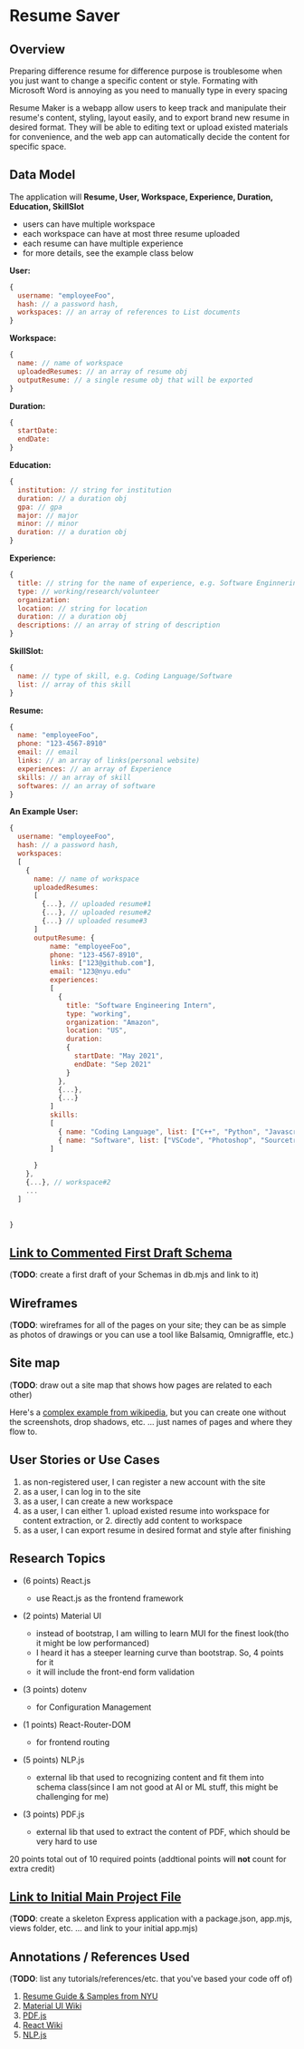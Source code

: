 # Resume Saver

## Overview
Preparing difference resume for difference purpose is troublesome when you just want to change a specific content or style. Formating with Microsoft Word is annoying as you need to manually type in every spacing

Resume Maker is a webapp allow users to keep track and manipulate their resume's content, styling, layout easily, and to export brand new resume in desired format. They will be able to editing text or upload existed materials for convenience, and the web app can automatically decide the content for specific space.

## Data Model

The application will **Resume, User, Workspace, Experience, Duration, Education, SkillSlot**

* users can have multiple workspace
* each workspace can have at most three resume uploaded
* each resume can have multiple experience
* for more details, see the example class below

**User:**

```javascript
{
  username: "employeeFoo",
  hash: // a password hash,
  workspaces: // an array of references to List documents
}
```
**Workspace:**
```javascript
{
  name: // name of workspace
  uploadedResumes: // an array of resume obj
  outputResume: // a single resume obj that will be exported
}
```
**Duration:**
```javascript
{
  startDate: 
  endDate:
}
```
**Education:**
```javascript
{
  institution: // string for institution
  duration: // a duration obj
  gpa: // gpa
  major: // major
  minor: // minor
  duration: // a duration obj
}

```
**Experience:**
```javascript
{
  title: // string for the name of experience, e.g. Software Enginnering Intern
  type: // working/research/volunteer
  organization: 
  location: // string for location
  duration: // a duration obj
  descriptions: // an array of string of description
}

```
**SkillSlot:**
```javascript
{
  name: // type of skill, e.g. Coding Language/Software
  list: // array of this skill
}

```
**Resume:**
```javascript
{
  name: "employeeFoo",
  phone: "123-4567-8910"
  email: // email
  links: // an array of links(personal website)
  experiences: // an array of Experience
  skills: // an array of skill
  softwares: // an array of software
}
```

**An Example User:**

```javascript
{
  username: "employeeFoo",
  hash: // a password hash,
  workspaces: 
  [
    {
      name: // name of workspace
      uploadedResumes: 
      [
        {...}, // uploaded resume#1
        {...}, // uploaded resume#2
        {...} // uploaded resume#3
      ]
      outputResume: {
          name: "employeeFoo",
          phone: "123-4567-8910",
          links: ["123@github.com"],
          email: "123@nyu.edu"
          experiences: 
          [
            {
              title: "Software Engineering Intern",
              type: "working",
              organization: "Amazon",
              location: "US",
              duration: 
              {
                startDate: "May 2021",
                endDate: "Sep 2021"
              }
            },
            {...},
            {...}
          ]
          skills: 
          [
            { name: "Coding Language", list: ["C++", "Python", "Javascript"]},
            { name: "Software", list: ["VSCode", "Photoshop", "Sourcetree"]}
          ]
          
      }
    },
    {...}, // workspace#2
    ...
  ]
    
  
}
```


## [Link to Commented First Draft Schema](db.mjs) 

(__TODO__: create a first draft of your Schemas in db.mjs and link to it)

## Wireframes

(__TODO__: wireframes for all of the pages on your site; they can be as simple as photos of drawings or you can use a tool like Balsamiq, Omnigraffle, etc.)



## Site map

(__TODO__: draw out a site map that shows how pages are related to each other)

Here's a [complex example from wikipedia](https://upload.wikimedia.org/wikipedia/commons/2/20/Sitemap_google.jpg), but you can create one without the screenshots, drop shadows, etc. ... just names of pages and where they flow to.

## User Stories or Use Cases


1. as non-registered user, I can register a new account with the site
2. as a user, I can log in to the site
3. as a user, I can create a new workspace
4. as a user, I can either 1. upload existed resume into workspace for content extraction, or 2. directly add content to workspace
5. as a user, I can export resume in desired format and style after finishing

## Research Topics

* (6 points) React.js
  * use React.js as the frontend framework
* (2 points) Material UI
  * instead of bootstrap, I am willing to learn MUI for the finest look(tho it might be low performanced)
  * I heard it has a steeper learning curve than bootstrap. So, 4 points for it
  * it will include the front-end form validation
* (3 points) dotenv
  * for Configuration Management

* (1 points) React-Router-DOM
  * for frontend routing
* (5 points) NLP.js
  * external lib that used to recognizing content and fit them into schema class(since I am not good at AI or ML stuff, this might be challenging for me)
* (3 points) PDF.js
  * external lib that used to extract the content of PDF, which should be very hard to use



20 points total out of 10 required points (addtional points will __not__ count for extra credit)


## [Link to Initial Main Project File](./backend/src/app.mjs) 

(__TODO__: create a skeleton Express application with a package.json, app.mjs, views folder, etc. ... and link to your initial app.mjs)

## Annotations / References Used

(__TODO__: list any tutorials/references/etc. that you've based your code off of)

1. [Resume Guide & Samples from NYU](https://docs.google.com/document/d/1XTGT4QmCwtRcgVhbKvQVajm_YA3MMo5uGsR_PqRAZqo/edit#heading=h.u8r00mk3z5ab)
2. [Material UI Wiki](https://mui.com/material-ui/getting-started/)
3. [PDF.js](https://stackoverflow.com/questions/1554280/how-to-extract-text-from-a-pdf-in-javascript)
4. [React Wiki](https://react.dev/learn)
5. [NLP.js](https://github.com/axa-group/nlp.js/blob/master/docs/v3/README.md)


